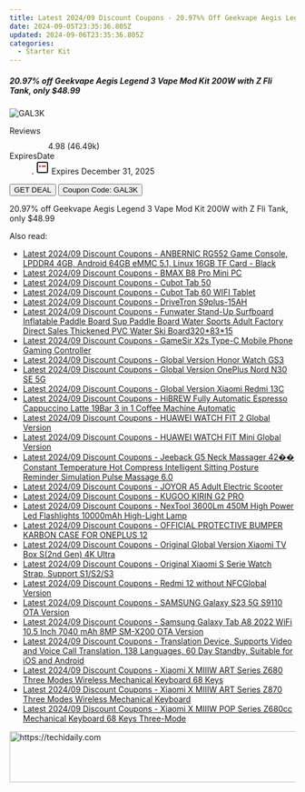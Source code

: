 ```yaml
---
title: Latest 2024/09 Discount Coupons - 20.97%% Off Geekvape Aegis Legend 3 Vape Mod Kit 200W with Z Fli Tank, only $48.99
date: 2024-09-05T23:35:36.805Z
updated: 2024-09-06T23:35:36.805Z
categories:
  - Starter Kit
---
```



<div class="max-w-4xl mx-auto grid grid-cols-1 lg:max-w-5xl lg:gap-x-20 lg:grid-cols-2">
  <div class="relative p-3 col-start-1 row-start-1 flex flex-col-reverse rounded-lg bg-gradient-to-t from-black/75 via-black/0 sm:bg-none sm:row-start-2 sm:p-0 lg:row-start-1">
    <h5 class="mt-1 text-lg font-semibold text-white sm:text-slate-900 md:text-2xl dark:sm:text-white">20.97% off Geekvape Aegis Legend 3 Vape Mod Kit 200W with Z Fli Tank, only $48.99</h5>
  </div>
  
  <div class="col-start-1 col-end-3 row-start-1 grid gap-4 sm:mb-6 sm:grid-cols-4 lg:col-start-2 lg:row-span-6 lg:row-end-6 lg:mb-0 lg:gap-6">
      <img src="https://static.shareasale.com/image/90958/deal/GeekvapeAegisLegend3VapeModKit200WwithZFliTank.png" onClick="javascript:window.open(decodeURIComponent('https%3A%2F%2Fwww.shareasale.com%2Fu.cfm%3Fd%3D1103377%26m%3D90958%26u%3D4338022'), '_blank');void(0);" alt="GAL3K" class="h-60 w-full rounded-lg object-cover sm:col-span-2 sm:h-52 lg:col-span-full" loading="lazy" />
    
  </div>
  <dl class="row-start-2 mt-4 flex items-center text-xs font-medium sm:row-start-3 sm:mt-1 md:mt-2.5 lg:row-start-2">
    <dt class="sr-only">Reviews</dt>
    <dd class="flex items-center text-indigo-600 dark:text-indigo-400">
      <svg width="24" height="24" fill="none" aria-hidden="true" class="mr-1 stroke-current dark:stroke-indigo-500">
        <path d="m12 5 2 5h5l-4 4 2.103 5L12 16l-5.103 3L9 14l-4-4h5l2-5Z" stroke-width="2" stroke-linecap="round" stroke-linejoin="round" />
      </svg>
      <span>4.98 <span class="font-normal text-slate-400">(46.49k)</span></span>
    </dd>
    <dt class="sr-only">ExpiresDate</dt>
    <dd class="flex items-center">
      <svg width="2" height="2" aria-hidden="true" fill="currentColor" class="mx-3 text-slate-300">
        <circle cx="1" cy="1" r="1" />
      </svg>
      <svg width="24" height="24" viewBox="0 0 24 24" fill="none" stroke="currentColor" stroke-width="2">
        <rect x="3" y="3" width="18" height="18" rx="2" fill="#fff" />
        <path d="M6 10L18 10" stroke="red" stroke-width="2" fill="none" />
        <path d="M10 6L10 18" stroke="#fff" stroke-width="2" fill="none" />
      </svg>
      Expires December 31, 2025    </dd>
  </dl>
  <div class="col-start-1 row-start-3 mt-4 self-center sm:col-start-2 sm:row-span-2 sm:row-start-2 sm:mt-0 lg:col-start-1 lg:row-start-3 lg:row-end-4 lg:mt-6">
    <button type="button" onClick="javascript:window.open(decodeURIComponent('https%3A%2F%2Fwww.shareasale.com%2Fu.cfm%3Fd%3D1103377%26m%3D90958%26u%3D4338022'), '_blank');void(0);" class="rounded-lg bg-red-600 px-3 py-2 text-sm font-medium leading-6 text-white">GET DEAL</button>
    <button type="button" onClick="javascript:window.open(decodeURIComponent('https%3A%2F%2Fwww.shareasale.com%2Fu.cfm%3Fd%3D1103377%26m%3D90958%26u%3D4338022'), '_blank');void(0);" class="border-dashed border-2 border-indigo-600 bg-green-100 text-sm leading-6 font-medium py-2 px-3 rounded-lg">Coupon Code: GAL3K</button>
  </div>
  <p class="col-start-1 mt-4 text-sm leading-6 sm:col-span-2 lg:col-span-1 lg:row-start-4 lg:mt-6 dark:text-slate-400">
    20.97% off Geekvape Aegis Legend 3 Vape Mod Kit 200W with Z Fli Tank, only $48.99 
  </p>
</div>
<span class="atpl-alsoreadstyle">Also read:</span>
<div><ul>
<li><a href="https://coupons.techidaily.com/coupon-1118300-share-97331-sale/"><u>Latest 2024/09 Discount Coupons - ANBERNIC RG552 Game Console, LPDDR4 4GB, Android 64GB eMMC 5.1, Linux 16GB TF Card - Black</u></a></li>
<li><a href="https://coupons.techidaily.com/coupon-1118304-share-97331-sale/"><u>Latest 2024/09 Discount Coupons - BMAX B8 Pro Mini PC</u></a></li>
<li><a href="https://coupons.techidaily.com/coupon-1118293-share-97331-sale/"><u>Latest 2024/09 Discount Coupons - Cubot Tab 50</u></a></li>
<li><a href="https://coupons.techidaily.com/coupon-1118294-share-97331-sale/"><u>Latest 2024/09 Discount Coupons - Cubot Tab 60 WIFI Tablet</u></a></li>
<li><a href="https://coupons.techidaily.com/coupon-1118290-share-97331-sale/"><u>Latest 2024/09 Discount Coupons - DriveTron S9plus-15AH</u></a></li>
<li><a href="https://coupons.techidaily.com/coupon-1118303-share-97331-sale/"><u>Latest 2024/09 Discount Coupons - Funwater Stand-Up Surfboard Inflatable Paddle Board Sup Paddle Board Water Sports Adult Factory Direct Sales Thickened PVC Water Ski Board320*83*15</u></a></li>
<li><a href="https://coupons.techidaily.com/coupon-1118357-share-97331-sale/"><u>Latest 2024/09 Discount Coupons - GameSir X2s Type-C Mobile Phone Gaming Controller</u></a></li>
<li><a href="https://coupons.techidaily.com/coupon-1118297-share-97331-sale/"><u>Latest 2024/09 Discount Coupons - Global Version Honor Watch GS3</u></a></li>
<li><a href="https://coupons.techidaily.com/coupon-1118308-share-97331-sale/"><u>Latest 2024/09 Discount Coupons - Global Version OnePlus Nord N30 SE 5G</u></a></li>
<li><a href="https://coupons.techidaily.com/coupon-1118356-share-97331-sale/"><u>Latest 2024/09 Discount Coupons - Global Version Xiaomi Redmi 13C</u></a></li>
<li><a href="https://coupons.techidaily.com/coupon-1118305-share-97331-sale/"><u>Latest 2024/09 Discount Coupons - HiBREW Fully Automatic Espresso Cappuccino Latte 19Bar 3 in 1 Coffee Machine Automatic</u></a></li>
<li><a href="https://coupons.techidaily.com/coupon-1118296-share-97331-sale/"><u>Latest 2024/09 Discount Coupons - HUAWEI WATCH FIT 2 Global Version</u></a></li>
<li><a href="https://coupons.techidaily.com/coupon-1118295-share-97331-sale/"><u>Latest 2024/09 Discount Coupons - HUAWEI WATCH FIT Mini Global Version</u></a></li>
<li><a href="https://coupons.techidaily.com/coupon-1118307-share-97331-sale/"><u>Latest 2024/09 Discount Coupons - Jeeback G5 Neck Massager 42�� Constant Temperature Hot Compress Intelligent Sitting Posture Reminder Simulation Pulse Massage 6.0</u></a></li>
<li><a href="https://coupons.techidaily.com/coupon-1118310-share-97331-sale/"><u>Latest 2024/09 Discount Coupons - JOYOR A5 Adult Electric Scooter</u></a></li>
<li><a href="https://coupons.techidaily.com/coupon-1118358-share-97331-sale/"><u>Latest 2024/09 Discount Coupons - KUGOO KIRIN G2 PRO</u></a></li>
<li><a href="https://coupons.techidaily.com/coupon-1118359-share-97331-sale/"><u>Latest 2024/09 Discount Coupons - NexTool 3600Lm 450M High Power Led Flashlights 10000mAh High-Light Lamp</u></a></li>
<li><a href="https://coupons.techidaily.com/coupon-1118309-share-97331-sale/"><u>Latest 2024/09 Discount Coupons - OFFICIAL PROTECTIVE BUMPER KARBON CASE FOR ONEPLUS 12</u></a></li>
<li><a href="https://coupons.techidaily.com/coupon-1118302-share-97331-sale/"><u>Latest 2024/09 Discount Coupons - Original Global Version Xiaomi TV Box S(2nd Gen) 4K Ultra</u></a></li>
<li><a href="https://coupons.techidaily.com/coupon-1118306-share-97331-sale/"><u>Latest 2024/09 Discount Coupons - Original Xiaomi S Serie Watch Strap, Support S1/S2/S3</u></a></li>
<li><a href="https://coupons.techidaily.com/coupon-1118355-share-97331-sale/"><u>Latest 2024/09 Discount Coupons - Redmi 12 without NFCGlobal Version</u></a></li>
<li><a href="https://coupons.techidaily.com/coupon-1118292-share-97331-sale/"><u>Latest 2024/09 Discount Coupons - SAMSUNG Galaxy S23 5G S9110 OTA Version</u></a></li>
<li><a href="https://coupons.techidaily.com/coupon-1118291-share-97331-sale/"><u>Latest 2024/09 Discount Coupons - Samsung Galaxy Tab A8 2022 WiFi 10.5 Inch 7040 mAh 8MP SM-X200 OTA Version</u></a></li>
<li><a href="https://coupons.techidaily.com/coupon-1118311-share-97331-sale/"><u>Latest 2024/09 Discount Coupons - Translation Device, Supports Video and Voice Call Translation, 138 Languages, 60 Day Standby, Suitable for iOS and Android</u></a></li>
<li><a href="https://coupons.techidaily.com/coupon-1118298-share-97331-sale/"><u>Latest 2024/09 Discount Coupons - Xiaomi X MIIIW ART Series Z680 Three Modes Wireless Mechanical Keyboard 68 Keys</u></a></li>
<li><a href="https://coupons.techidaily.com/coupon-1118299-share-97331-sale/"><u>Latest 2024/09 Discount Coupons - Xiaomi X MIIIW ART Series Z870 Three Modes Wireless Mechanical Keyboard</u></a></li>
<li><a href="https://coupons.techidaily.com/coupon-1118301-share-97331-sale/"><u>Latest 2024/09 Discount Coupons - Xiaomi X MIIIW POP Series Z680cc Mechanical Keyboard 68 Keys Three-Mode</u></a></li>
</ul></div>

<ins class="adsbygoogle"
      style="display:block"
      data-ad-client="ca-pub-7571918770474297"
      data-ad-slot="8358498916"
      data-ad-format="auto"
      data-full-width-responsive="true"></ins>
<!-- affiliate ads begin -->
<a href="https://ephamedtechinc.pxf.io/c/5597632/2137208/26400" target="_top" id="2137208">
  <img src="//a.impactradius-go.com/display-ad/26400-2137208" border="0" alt="https://techidaily.com" width="728" height="90"/>
</a>
<img height="0" width="0" src="https://ephamedtechinc.pxf.io/i/5597632/2137208/26400" style="position:absolute;visibility:hidden;" border="0" />
<!-- affiliate ads end -->